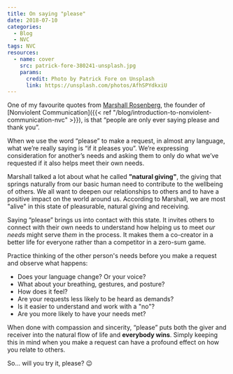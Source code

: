 ```yaml
---
title: On saying "please"
date: 2018-07-10
categories:
  - Blog  
  - NVC
tags: NVC
resources:
  - name: cover
    src: patrick-fore-380241-unsplash.jpg
    params:
      credit: Photo by Patrick Fore on Unsplash
      link: https://unsplash.com/photos/AfhSPYdkxiU
---
```

One of my favourite quotes from [Marshall Rosenberg](https://en.wikipedia.org/wiki/Marshall_Rosenberg), the founder of [Nonviolent Communication]({{< ref "/blog/introduction-to-nonviolent-communication-nvc" >}}), is that “people are only ever saying please and thank you”. 

When we use the word “please” to make a request, in almost any language, what we’re really saying is “if it pleases you”. We’re expressing consideration for another’s needs and asking them to only do what we’ve requested if it also helps meet their own needs.

Marshall talked a lot about what he called **"natural giving"**, the giving that springs naturally from our basic human need to contribute to the wellbeing of others. We all want to deepen our relationships to others and to have a positive impact on the world around us. According to Marshall, we are most "alive" in this state of pleasurable, natural giving and receiving. 

Saying “please” brings us into contact with this state. It invites others to connect with their own needs to understand how helping us to meet _our needs_ might serve _them_ in the process. It makes them a co-creator in a better life for everyone rather than a competitor in a zero-sum game.

Practice thinking of the other person's needs before you make a request and observe what happens: 

 - Does your language change? Or your voice?
 - What about your breathing, gestures, and posture?
 - How does it feel?
 - Are your requests less likely to be heard as demands?
 - Is it easier to understand and work with a "no"?
 - Are you more likely to have your needs met?

When done with compassion and sincerity, “please” puts both the giver and receiver into the natural flow of life and **everybody wins**. Simply keeping this in mind when you make a request can have a profound effect on how you relate to others.

So... will you try it, please? :wink:
